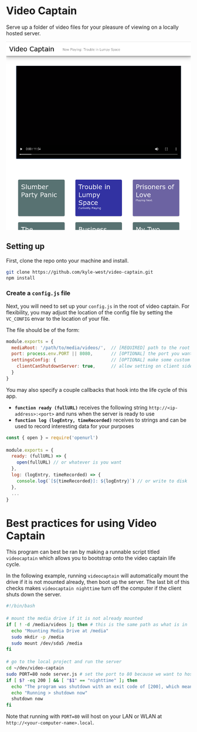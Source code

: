 # Video Captain

Serve up a folder of video files for your pleasure of viewing on a locally hosted server.

![screen shot](./docs/screenshot.png)

## Setting up

First, clone the repo onto your machine and install.

```sh
git clone https://github.com/kyle-west/video-captain.git
npm install
```

### Create a `config.js` file

Next, you will need to set up your `config.js` in the root of video captain. For flexibility, you may adjust the location of the config file by setting the `VC_CONFIG` envar to the location of your file.

The file should be of the form:

```js
module.exports = {
  mediaRoot: '/path/to/media/videos/',  // [REQUIRED] path to the root media folder you want to serve videos from
  port: process.env.PORT || 8080,       // [OPTIONAL] the port you want the server to host at (default 5555)
  settingsConfig: {                     // [OPTIONAL] make some custom preferences for how the system runs
    clientCanShutdownServer: true,      // allow setting on client side to shutdown server exits with (200) status
  }
}
```

You may also specify a couple callbacks that hook into the life cycle of this app. 
- **`function ready (fullURL)`** receives the following string `http://<ip-address>:<port>` and runs when the server is ready to use
- **`function log (logEntry, timeRecorded)`** receives to strings and can be used to record interesting data for your purposes

```js
const { open } = require('openurl')

module.exports = {
  ready: (fullURL) => {
    open(fullURL) // or whatever is you want
  },
  log: (logEntry, timeRecorded) => {
    console.log(`[${timeRecorded}]: ${logEntry}`) // or write to disk
  },
  ...
}
```

# Best practices for using Video Captain

This program can best be ran by making a runnable script titled `videocaptain` which allows you to bootstrap onto the video captain
life cycle.

In the following example, running `videocaptain` will automatically mount the drive if it is not mounted already, then boot up the 
server. The last bit of this checks makes `videocaptain nighttime` turn off the computer if the client shuts down the server.

```sh
#!/bin/bash

# mount the media drive if it is not already mounted 
if [ ! -d /media/videos ]; then # this is the same path as what is in `config.js`
  echo "Mounting Media Drive at /media"
  sudo mkdir -p /media
  sudo mount /dev/sda5 /media
fi

# go to the local project and run the server
cd ~/dev/video-captain
sudo PORT=80 node server.js # set the port to 80 because we want to host at `http://<computer-name>.local`
if [ $? -eq 200 ] && [ "$1" == "nighttime" ]; then
  echo "The program was shutdown with an exit code of [200], which means that it was shutdown intentionally by the client application"
  echo "Running > shutdown now"
  shutdown now
fi
```

Note that running with `PORT=80` will host on your LAN or WLAN at `http://<your-computer-name>.local`.